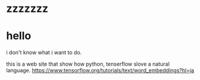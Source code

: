 # zzzzzzz
# hello
i don't know what i want to do.

this is a web site that show how python, tenserflow slove a natural language.
https://www.tensorflow.org/tutorials/text/word_embeddings?hl=ja
